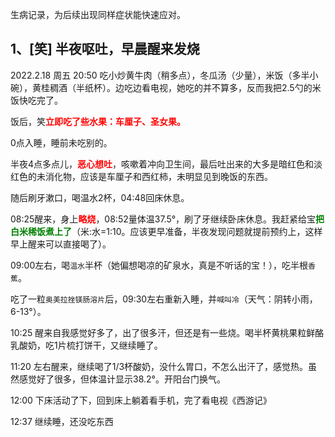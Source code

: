 生病记录，为后续出现同样症状能快速应对。

## 1、[笑] 半夜呕吐，早晨醒来发烧

2022.2.18 周五 20:50 吃小炒黄牛肉（稍多点），冬瓜汤（少量），米饭（多半小碗），黄桂稠酒（半纸杯）。边吃边看电视，她吃的并不算多，反而我把2.5勺的米饭快吃完了。

饭后，笑<span style="color:red;font-weight:bold">立即吃了些水果：车厘子、圣女果。</span>

0点入睡，睡前未吃别的。

半夜4点多点儿，<span style="color:red;font-weight:bold">恶心想吐</span>，咳嗽着冲向卫生间，最后吐出来的大多是暗红色和淡红色的未消化物，应该是车厘子和西红柿，未明显见到晚饭的东西。

随后刷牙漱口，喝温水2杯，04:48回床休息。

08:25醒来，身上<span style="color:red;font-weight:bold">略烧</span>，08:52量体温37.5°，刷了牙继续卧床休息。我赶紧给宝<span style="color:green;font-weight:bold">把白米稀饭煮上了</span>（米:水=1:10。应该更早准备，半夜发现问题就提前预约上，这样早上醒来可以直接喝了）。

09:00左右，喝`温水`半杯（她偏想喝凉的矿泉水，真是不听话的宝！），吃半根`香蕉`。

吃了一粒`奥美拉挫镁肠溶片`后，09:30左右重新入睡，并`喊叫冷`（天气：阴转小雨，6-13°）。

10:25 醒来自我感觉好多了，出了很多汗，但还是有一些烧。喝半杯黄桃果粒鲜酪乳酸奶，吃1片梳打饼干，又继续睡了。

11:20 左右醒来，继续喝了1/3杯酸奶，没什么胃口，不怎么出汗了，感觉热。虽然感觉好了很多，但体温计显示38.2°。开阳台门换气。

12:00 下床活动了下，回到床上躺着看手机，完了看电视《西游记》

12:37 继续睡，还没吃东西